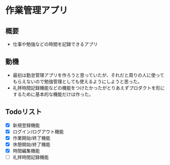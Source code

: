 # 作業管理アプリ
## 概要
- 仕事や勉強などの時間を記録できるアプリ
## 動機
- 最初は勤怠管理アプリを作ろうと思っていたが、それだと周りの人に使ってもらえないので勉強管理としても使えるようにしようと思った。
- 礼拝時間記録機能などの機能をつけたかったがとりあえずプロダクトを形にするために基本的な機能だけは作った。
## Todoリスト
- [x] 新規登録機能
- [x] ログイン/ログアウト機能
- [x] 作業開始/終了機能
- [x] 休憩開始/終了機能
- [x] 時間編集機能
- [ ] 礼拝時間記録機能
